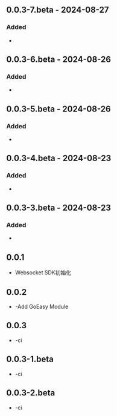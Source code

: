 ## 0.0.3-7.beta - 2024-08-27

### Added

- 
## 0.0.3-6.beta - 2024-08-26

### Added

- 
## 0.0.3-5.beta - 2024-08-26

### Added

- 
## 0.0.3-4.beta - 2024-08-23

### Added

- 
## 0.0.3-3.beta - 2024-08-23

### Added

- 
## 0.0.1

* Websocket SDK初始化

## 0.0.2

* -Add GoEasy Module

## 0.0.3

* -ci

## 0.0.3-1.beta

* -ci

## 0.0.3-2.beta

* -ci